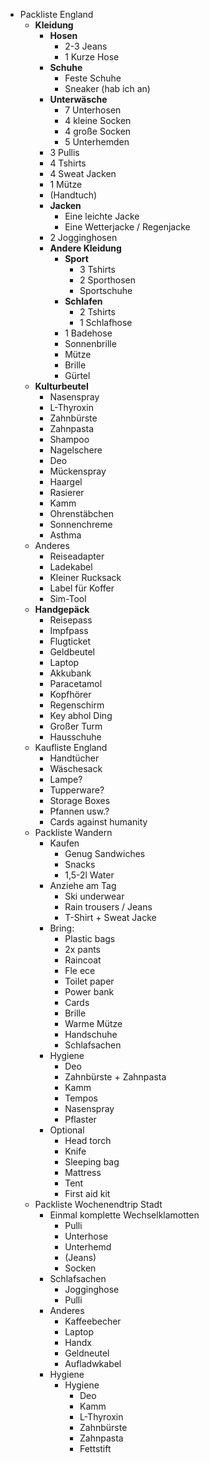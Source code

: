- Packliste England 
    - **Kleidung**
        - **Hosen**
            - 2-3 Jeans
            - 1 Kurze Hose
        - **Schuhe**
            - Feste Schuhe
            - Sneaker (hab ich an)
        - **Unterwäsche**
            - 7 Unterhosen
            - 4 kleine Socken
            - 4 große Socken
            - 5 Unterhemden
        - 3 Pullis
        - 4 Tshirts
        - 4 Sweat Jacken
        - 1 Mütze
        - (Handtuch)
        - **Jacken**
            - Eine leichte Jacke
            - Eine Wetterjacke / Regenjacke
        - 2 Jogginghosen
        - **Andere Kleidung**
            - **Sport**
                - 3 Tshirts
                - 2 Sporthosen
                - Sportschuhe
            - **Schlafen**
                - 2 Tshirts
                - 1 Schlafhose
            - 1 Badehose
            - Sonnenbrille
            - Mütze
            - Brille
            - Gürtel
    - **Kulturbeutel**
        - Nasenspray
        - L-Thyroxin
        - Zahnbürste
        - Zahnpasta
        - Shampoo
        - Nagelschere
        - Deo
        - Mückenspray
        - Haargel
        - Rasierer
        - Kamm
        - Ohrenstäbchen
        - Sonnenchreme
        - Asthma
    - Anderes
        - Reiseadapter
        - Ladekabel
        - Kleiner Rucksack
        - Label für Koffer
        - Sim-Tool
    - **Handgepäck**
        - Reisepass
        - Impfpass
        - Flugticket
        - Geldbeutel
        - Laptop
        - Akkubank
        - Paracetamol
        - Kopfhörer
        - Regenschirm
        - Key abhol Ding
        - Großer Turm
        - Hausschuhe
    - Kaufliste England
        - Handtücher
        - Wäschesack
        - Lampe? 
        - Tupperware? 
        - Storage Boxes
        - Pfannen usw.?
        - Cards against humanity
    - Packliste Wandern
        - Kaufen
            - Genug Sandwiches
            - Snacks
            - 1,5-2l Water
        - Anziehe am Tag
            - Ski underwear
            - Rain trousers / Jeans
            - T-Shirt + Sweat Jacke
        - Bring:
            - Plastic bags
            - 2x pants
            - Raincoat
            - Fle ece
            - Toilet paper
            - Power bank
            - Cards
            - Brille
            - Warme Mütze
            - Handschuhe 
            - Schlafsachen
        - Hygiene
            - Deo
            - Zahnbürste + Zahnpasta
            - Kamm
            - Tempos
            - Nasenspray
            - Pflaster 
        - Optional 
            - Head torch
            - Knife
            - Sleeping bag
            - Mattress
            - Tent
            - First aid kit
    - Packliste Wochenendtrip Stadt
        - Einmal komplette Wechselklamotten
            - Pulli
            - Unterhose 
            - Unterhemd
            - (Jeans)
            - Socken
        - Schlafsachen
            - Jogginghose 
            - Pulli
        - Anderes 
            - Kaffeebecher
            - Laptop
            - Handx
            - Geldneutel
            - Aufladwkabel
        - Hygiene
            - Hygiene
                - Deo
                - Kamm
                - L-Thyroxin
                - Zahnbürste
                - Zahnpasta
                - Fettstift